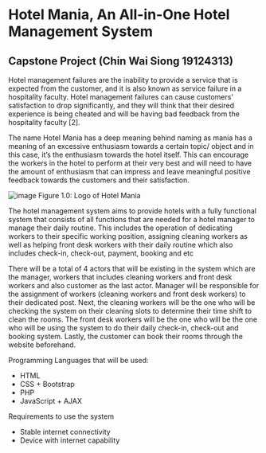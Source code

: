 # Hotel Mania, An All-in-One Hotel Management System 
## Capstone Project (Chin Wai Siong 19124313)

Hotel management failures are the inability to provide a service that is expected from the customer, and it is also known as service failure in a hospitality faculty. Hotel management failures can cause customers’ satisfaction to drop significantly, and they will think that their desired experience is being cheated and will be having bad feedback from the hospitality faculty [2]. 

The name Hotel Mania has a deep meaning behind naming as mania has a meaning of an excessive enthusiasm towards a certain topic/ object and in this case, it’s the enthusiasm towards the hotel itself. This can encourage the workers in the hotel to perform at their very best and will need to have the amount of enthusiasm that can impress and leave meaningful positive feedback towards the customers and their satisfaction.

![image](https://user-images.githubusercontent.com/56108922/180375098-f40770de-cb64-43fd-b0e7-77686d5bd5c5.png)
Figure 1.0: Logo of Hotel Mania

The hotel management system aims to provide hotels with a fully functional system that consists of all functions that are
needed for a hotel manager to manage their daily routine. This includes the operation of dedicating workers to their specific working position, assigning cleaning workers as well as helping front desk workers with their daily routine which also includes check-in, check-out, payment, booking and etc

There will be a total of 4 actors that will be existing in the system which are the manager, workers that includes cleaning
workers and front desk workers and also customer as the last actor. Manager will be responsible for the assignment of
workers (cleaning workers and front desk workers) to their dedicated post. Next, the cleaning workers will be the one who
will be checking the system on their cleaning slots to determine their time shift to clean the rooms. The front desk workers will be the one who will be the one who will be using the system to do their daily check-in, check-out and booking system. Lastly, the customer can book their rooms through the website beforehand. 

Programming Languages that will be used:

- HTML
- CSS + Bootstrap
- PHP
- JavaScript + AJAX

Requirements to use the system

- Stable internet connectivity
- Device with internet capability

